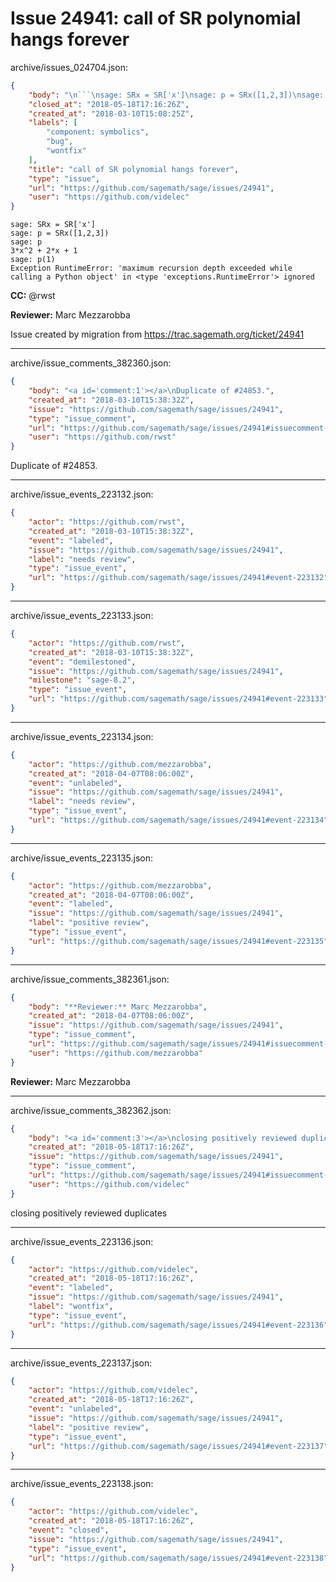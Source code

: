 # Issue 24941: call of SR polynomial hangs forever

archive/issues_024704.json:
```json
{
    "body": "\n```\nsage: SRx = SR['x']\nsage: p = SRx([1,2,3])\nsage: p\n3*x^2 + 2*x + 1\nsage: p(1)\nException RuntimeError: 'maximum recursion depth exceeded while calling a Python object' in <type 'exceptions.RuntimeError'> ignored\n```\n\n**CC:**  @rwst\n\n**Reviewer:** Marc Mezzarobba\n\nIssue created by migration from https://trac.sagemath.org/ticket/24941\n\n",
    "closed_at": "2018-05-18T17:16:26Z",
    "created_at": "2018-03-10T15:08:25Z",
    "labels": [
        "component: symbolics",
        "bug",
        "wontfix"
    ],
    "title": "call of SR polynomial hangs forever",
    "type": "issue",
    "url": "https://github.com/sagemath/sage/issues/24941",
    "user": "https://github.com/videlec"
}
```

```
sage: SRx = SR['x']
sage: p = SRx([1,2,3])
sage: p
3*x^2 + 2*x + 1
sage: p(1)
Exception RuntimeError: 'maximum recursion depth exceeded while calling a Python object' in <type 'exceptions.RuntimeError'> ignored
```

**CC:**  @rwst

**Reviewer:** Marc Mezzarobba

Issue created by migration from https://trac.sagemath.org/ticket/24941





---

archive/issue_comments_382360.json:
```json
{
    "body": "<a id='comment:1'></a>\nDuplicate of #24853.",
    "created_at": "2018-03-10T15:38:32Z",
    "issue": "https://github.com/sagemath/sage/issues/24941",
    "type": "issue_comment",
    "url": "https://github.com/sagemath/sage/issues/24941#issuecomment-382360",
    "user": "https://github.com/rwst"
}
```

<a id='comment:1'></a>
Duplicate of #24853.



---

archive/issue_events_223132.json:
```json
{
    "actor": "https://github.com/rwst",
    "created_at": "2018-03-10T15:38:32Z",
    "event": "labeled",
    "issue": "https://github.com/sagemath/sage/issues/24941",
    "label": "needs review",
    "type": "issue_event",
    "url": "https://github.com/sagemath/sage/issues/24941#event-223132"
}
```



---

archive/issue_events_223133.json:
```json
{
    "actor": "https://github.com/rwst",
    "created_at": "2018-03-10T15:38:32Z",
    "event": "demilestoned",
    "issue": "https://github.com/sagemath/sage/issues/24941",
    "milestone": "sage-8.2",
    "type": "issue_event",
    "url": "https://github.com/sagemath/sage/issues/24941#event-223133"
}
```



---

archive/issue_events_223134.json:
```json
{
    "actor": "https://github.com/mezzarobba",
    "created_at": "2018-04-07T08:06:00Z",
    "event": "unlabeled",
    "issue": "https://github.com/sagemath/sage/issues/24941",
    "label": "needs review",
    "type": "issue_event",
    "url": "https://github.com/sagemath/sage/issues/24941#event-223134"
}
```



---

archive/issue_events_223135.json:
```json
{
    "actor": "https://github.com/mezzarobba",
    "created_at": "2018-04-07T08:06:00Z",
    "event": "labeled",
    "issue": "https://github.com/sagemath/sage/issues/24941",
    "label": "positive review",
    "type": "issue_event",
    "url": "https://github.com/sagemath/sage/issues/24941#event-223135"
}
```



---

archive/issue_comments_382361.json:
```json
{
    "body": "**Reviewer:** Marc Mezzarobba",
    "created_at": "2018-04-07T08:06:00Z",
    "issue": "https://github.com/sagemath/sage/issues/24941",
    "type": "issue_comment",
    "url": "https://github.com/sagemath/sage/issues/24941#issuecomment-382361",
    "user": "https://github.com/mezzarobba"
}
```

**Reviewer:** Marc Mezzarobba



---

archive/issue_comments_382362.json:
```json
{
    "body": "<a id='comment:3'></a>\nclosing positively reviewed duplicates",
    "created_at": "2018-05-18T17:16:26Z",
    "issue": "https://github.com/sagemath/sage/issues/24941",
    "type": "issue_comment",
    "url": "https://github.com/sagemath/sage/issues/24941#issuecomment-382362",
    "user": "https://github.com/videlec"
}
```

<a id='comment:3'></a>
closing positively reviewed duplicates



---

archive/issue_events_223136.json:
```json
{
    "actor": "https://github.com/videlec",
    "created_at": "2018-05-18T17:16:26Z",
    "event": "labeled",
    "issue": "https://github.com/sagemath/sage/issues/24941",
    "label": "wontfix",
    "type": "issue_event",
    "url": "https://github.com/sagemath/sage/issues/24941#event-223136"
}
```



---

archive/issue_events_223137.json:
```json
{
    "actor": "https://github.com/videlec",
    "created_at": "2018-05-18T17:16:26Z",
    "event": "unlabeled",
    "issue": "https://github.com/sagemath/sage/issues/24941",
    "label": "positive review",
    "type": "issue_event",
    "url": "https://github.com/sagemath/sage/issues/24941#event-223137"
}
```



---

archive/issue_events_223138.json:
```json
{
    "actor": "https://github.com/videlec",
    "created_at": "2018-05-18T17:16:26Z",
    "event": "closed",
    "issue": "https://github.com/sagemath/sage/issues/24941",
    "type": "issue_event",
    "url": "https://github.com/sagemath/sage/issues/24941#event-223138"
}
```
